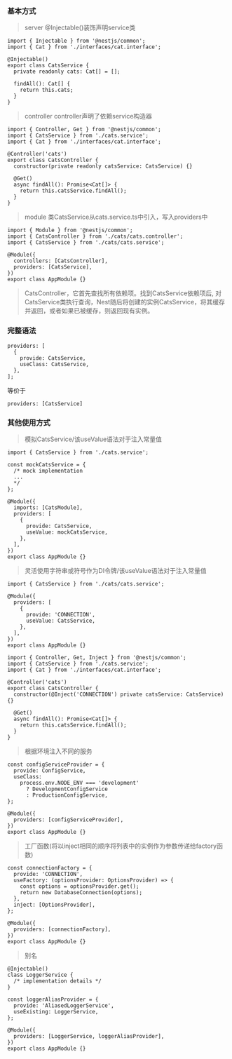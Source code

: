 ### 基本方式
> server @Injectable()装饰声明service类
```
import { Injectable } from '@nestjs/common';
import { Cat } from './interfaces/cat.interface';

@Injectable()
export class CatsService {
  private readonly cats: Cat[] = [];

  findAll(): Cat[] {
    return this.cats;
  }
}
```
> controller controller声明了依赖service构造器
```
import { Controller, Get } from '@nestjs/common';
import { CatsService } from './cats.service';
import { Cat } from './interfaces/cat.interface';

@Controller('cats')
export class CatsController {
  constructor(private readonly catsService: CatsService) {}

  @Get()
  async findAll(): Promise<Cat[]> {
    return this.catsService.findAll();
  }
}
```
> module 类CatsService从cats.service.ts中引入，写入providers中
```
import { Module } from '@nestjs/common';
import { CatsController } from './cats/cats.controller';
import { CatsService } from './cats/cats.service';

@Module({
  controllers: [CatsController],
  providers: [CatsService],
})
export class AppModule {}
```
> CatsController，它首先查找所有依赖项。找到CatsService依赖项后, 对CatsService类执行查询，Nest随后将创建的实例CatsService，将其缓存并返回，或者如果已被缓存，则返回现有实例。

### 完整语法
```
providers: [
  {
    provide: CatsService,
    useClass: CatsService,
  },
];
```
等价于
```
providers: [CatsService]
```
### 其他使用方式
> 模拟CatsService/该useValue语法对于注入常量值
```
import { CatsService } from './cats.service';

const mockCatsService = {
  /* mock implementation
  ...
  */
};

@Module({
  imports: [CatsModule],
  providers: [
    {
      provide: CatsService,
      useValue: mockCatsService,
    },
  ],
})
export class AppModule {}
```
> 灵活使用字符串或符号作为DI令牌/该useValue语法对于注入常量值
```
import { CatsService } from './cats/cats.service';

@Module({
  providers: [
    {
      provide: 'CONNECTION',
      useValue: CatsService,
    },
  ],
})
export class AppModule {}
```
>
```
import { Controller, Get, Inject } from '@nestjs/common';
import { CatsService } from './cats.service';
import { Cat } from './interfaces/cat.interface';

@Controller('cats')
export class CatsController {
  constructor(@Inject('CONNECTION') private catsService: CatsService) {}

  @Get()
  async findAll(): Promise<Cat[]> {
    return this.catsService.findAll();
  }
}
```
> 根据环境注入不同的服务
```
const configServiceProvider = {
  provide: ConfigService,
  useClass:
    process.env.NODE_ENV === 'development'
      ? DevelopmentConfigService
      : ProductionConfigService,
};

@Module({
  providers: [configServiceProvider],
})
export class AppModule {}
```
> 工厂函数(将以inject相同的顺序将列表中的实例作为参数传递给factory函数)
```
const connectionFactory = {
  provide: 'CONNECTION',
  useFactory: (optionsProvider: OptionsProvider) => {
    const options = optionsProvider.get();
    return new DatabaseConnection(options);
  },
  inject: [OptionsProvider],
};

@Module({
  providers: [connectionFactory],
})
export class AppModule {}

```
> 别名
```
@Injectable()
class LoggerService {
  /* implementation details */
}

const loggerAliasProvider = {
  provide: 'AliasedLoggerService',
  useExisting: LoggerService,
};

@Module({
  providers: [LoggerService, loggerAliasProvider],
})
export class AppModule {}

```